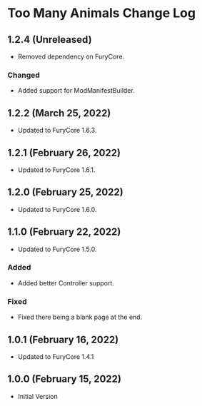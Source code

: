 # Too Many Animals Change Log

## 1.2.4 (Unreleased)

* Removed dependency on FuryCore.

### Changed

* Added support for ModManifestBuilder.

## 1.2.2 (March 25, 2022)

* Updated to FuryCore 1.6.3.

## 1.2.1 (February 26, 2022)

* Updated to FuryCore 1.6.1.

## 1.2.0 (February 25, 2022)

* Updated to FuryCore 1.6.0.

## 1.1.0 (February 22, 2022)

* Updated to FuryCore 1.5.0.

### Added

* Added better Controller support.

### Fixed

* Fixed there being a blank page at the end.

## 1.0.1 (February 16, 2022)

* Updated to FuryCore 1.4.1

## 1.0.0 (February 15, 2022)

* Initial Version